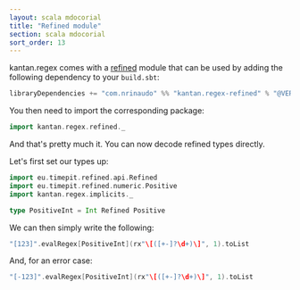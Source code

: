 ```yaml
---
layout: scala mdocorial
title: "Refined module"
section: scala mdocorial
sort_order: 13
---
```

kantan.regex comes with a [refined](https://github.com/fthomas/refined) module that can be used
by adding the following dependency to your `build.sbt`:

```scala
libraryDependencies += "com.nrinaudo" %% "kantan.regex-refined" % "@VERSION@"
```

You then need to import the corresponding package:

```scala mdoc:silent
import kantan.regex.refined._
```

And that's pretty much it. You can now decode refined types directly.

Let's first set our types up:

```scala mdoc:silent
import eu.timepit.refined.api.Refined
import eu.timepit.refined.numeric.Positive
import kantan.regex.implicits._

type PositiveInt = Int Refined Positive
```

We can then simply write the following:

```scala mdoc
"[123]".evalRegex[PositiveInt](rx"\[([+-]?\d+)\]", 1).toList
```

And, for an error case:

```scala mdoc
"[-123]".evalRegex[PositiveInt](rx"\[([+-]?\d+)\]", 1).toList
```
